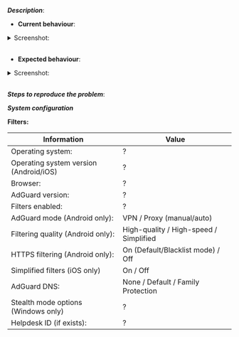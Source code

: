 [//]: # (***You can delete or ignore strings starting with "[//]:" They will not be visible either way.)

***Description***:
* **Current behaviour**: 

[//]: # (Substitute this line with a description of the problem)

[//]: # (Replace %screenshot_url% below with a link to the screenshot of the problem. Also, you can paste image from clipboard instead. It will be automatically loaded.)
<details><summary>Screenshot:</summary>

![image](%screenshot_url%)
</details><br/>

* **Expected behaviour**: 

[//]: # (Substitute this line with a description of what should happen normally. If needed, provide a screenshot below, same as above)

<details><summary>Screenshot:</summary>

![image](%url_of_screenshot%)
</details><br/>

***Steps to reproduce the problem***:

[//]: # (Substitute this line with a step-by-step instruction how to reproduce the issue)

***System configuration***

**Filters:**

[//]: # (Substitute this line with the list of your active filters, separated by commas)

[//]: # (Please enter the correct values for your case to the table below)

Information                            | Value
---                                    | ---
Operating system:                      | ?
Operating system version (Android/iOS) | ?
Browser:                               | ?
AdGuard version:                       | ?
Filters enabled:                       | ?
AdGuard mode (Android only):           | VPN / Proxy (manual/auto)
Filtering quality (Android only):      | High-quality / High-speed / Simplified
HTTPS filtering (Android only):        | On (Default/Blacklist mode) / Off
Simplified filters (iOS only)          | On / Off
AdGuard DNS:                           | None / Default / Family Protection
Stealth mode options (Windows only)    | ?
Helpdesk ID (if exists):               | ?

[//]: # (This template is meant for missed ad/false positive reports, for other type of reports edit it accordingly)
[//]: # (If this is a crash report, include the crashlog with https://gist.github.com/)

